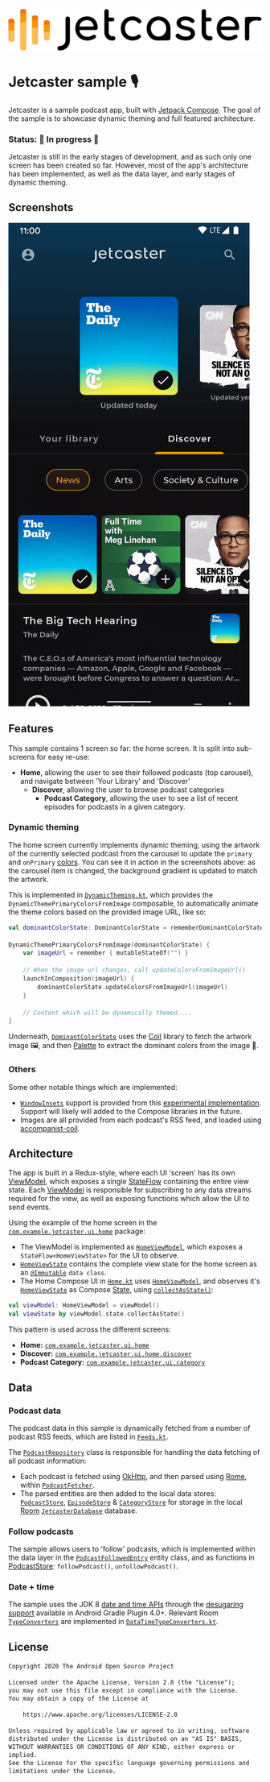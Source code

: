 ![Jetcaster logo](./docs/logo.png)

# Jetcaster sample 🎙️

Jetcaster is a sample podcast app, built with [Jetpack Compose][compose]. The goal of the sample is to
showcase dynamic theming and full featured architecture.

### Status: 🚧 In progress 🚧

Jetcaster is still in the early stages of development, and as such only one screen has been created so far. However,
most of the app's architecture has been implemented, as well as the data layer, and early stages of dynamic theming.


## Screenshots

<img src="docs/jetcaster.gif"/>

## Features

This sample contains 1 screen so far: the home screen. It is split into sub-screens for easy re-use:

- __Home__, allowing the user to see their followed podcasts (top carousel), and navigate between 'Your Library' and 'Discover'
  - __Discover__, allowing the user to browse podcast categories
    - __Podcast Category__, allowing the user to see a list of recent episodes for podcasts in a given category.

### Dynamic theming
The home screen currently implements dynamic theming, using the artwork of the currently selected podcast from the carousel to  update the  `primary` and `onPrimary` [colors](https://developer.android.com/reference/kotlin/androidx/compose/material/Colors). You can see it in action in the screenshots above: as the carousel item is changed, the background gradient is updated to match the artwork.

This is implemented in [`DynamicTheming.kt`](app/src/main/java/com/example/jetcaster/util/DynamicTheming.kt), which provides the `DynamicThemePrimaryColorsFromImage` composable, to automatically animate the theme colors based on the provided image URL, like so:

``` kotlin
val dominantColorState: DominantColorState = rememberDominantColorState()

DynamicThemePrimaryColorsFromImage(dominantColorState) {
    var imageUrl = remember { mutableStateOf("") }

    // When the image url changes, call updateColorsFromImageUrl()
    launchInComposition(imageUrl) {
        dominantColorState.updateColorsFromImageUrl(imageUrl)
    }

    // Content which will be dynamically themed....
}
```

Underneath, [`DominantColorState`](app/src/main/java/com/example/jetcaster/util/DynamicTheming.kt) uses the [Coil][coil] library to fetch the artwork image 🖼️, and then [Palette][palette] to extract the dominant colors from the image 🎨.


### Others
Some other notable things which are implemented:

* [`WindowInsets`](https://developer.android.com/reference/kotlin/android/view/WindowInsets) support is provided from this [experimental implementation](https://gist.github.com/chrisbanes/14f9184e7b22299203037df739a6512b). Support will likely will added to the Compose libraries in the future.
* Images are all provided from each podcast's RSS feed, and loaded using [accompanist-coil](https://github.com/chrisbanes/accompanist).

## Architecture
The app is built in a Redux-style, where each UI 'screen' has its own [ViewModel][viewmodel], which exposes a single [StateFlow][stateflow] containing the entire view state. Each [ViewModel][viewmodel] is responsible for subscribing to any data streams required for the view, as well as exposing functions which allow the UI to send events.

Using the example of the home screen in the [`com.example.jetcaster.ui.home`](app/src/main/java/com/example/jetcaster/ui/home) package:

 - The ViewModel is implemented as [`HomeViewModel`][homevm], which exposes a `StateFlow<HomeViewState>` for the UI to observe.
 - [`HomeViewState`][homevm] contains the complete view state for the home screen as an [`@Immutable`](https://developer.android.com/reference/kotlin/androidx/compose/runtime/Immutable) `data class`.
 - The Home Compose UI in [`Home.kt`][homeui] uses [`HomeViewModel`][homevm], and observes it's [`HomeViewState`][homevm] as Compose [State](https://developer.android.com/reference/kotlin/androidx/compose/runtime/State), using [`collectAsState()`](https://developer.android.com/reference/kotlin/androidx/compose/package-summary#collectasstate):

``` kotlin
val viewModel: HomeViewModel = viewModel()
val viewState by viewModel.state.collectAsState()
```

This pattern is used across the different screens:

- __Home:__ [`com.example.jetcaster.ui.home`](app/src/main/java/com/example/jetcaster/ui/home)
- __Discover:__ [`com.example.jetcaster.ui.home.discover`](app/src/main/java/com/example/jetcaster/ui/home/discover)
- __Podcast Category:__ [`com.example.jetcaster.ui.category`](app/src/main/java/com/example/jetcaster/ui/home/category)

## Data

### Podcast data

The podcast data in this sample is dynamically fetched from a number of podcast RSS feeds, which are listed in [`Feeds.kt`](app/src/main/java/com/example/jetcaster/data/Feeds.kt). 

The [`PodcastRepository`][podcastrepo] class is responsible for handling the data fetching of all podcast information:

 - Each podcast is fetched using [OkHttp][okhttp], and then parsed using [Rome][rome], within [`PodcastFetcher`][fetcher].
 - The parsed entities are then added to the local data stores: [`PodcastStore`][podcaststore], [`EpisodeStore`][epstore] &  [`CategoryStore`][catstore] for storage in the local [Room][room] [`JetcasterDatabase`][db] database.

 ### Follow podcasts

 The sample allows users to 'follow' podcasts, which is implemented within the data layer in the [`PodcastFollowedEntry`](app/src/main/java/com/example/jetcaster/data/PodcastFollowedEntry.kt) entity class, and as functions in [PodcastStore][podcaststore]: `followPodcast()`, `unfollowPodcast()`.

 ### Date + time

 The sample uses the JDK 8 [date and time APIs](https://developer.android.com/reference/java/time/package-summary) through the [desugaring support][jdk8desugar] available in Android Gradle Plugin 4.0+. Relevant Room [`TypeConverters`](https://developer.android.com/reference/kotlin/androidx/room/TypeConverters) are implemented in [`DataTimeTypeConverters.kt`](app/src/main/java/com/example/jetcaster/data/room/DateTimeTypeConverters.kt).

## License

```
Copyright 2020 The Android Open Source Project

Licensed under the Apache License, Version 2.0 (the "License");
you may not use this file except in compliance with the License.
You may obtain a copy of the License at

    https://www.apache.org/licenses/LICENSE-2.0

Unless required by applicable law or agreed to in writing, software
distributed under the License is distributed on an "AS IS" BASIS,
WITHOUT WARRANTIES OR CONDITIONS OF ANY KIND, either express or implied.
See the License for the specific language governing permissions and
limitations under the License.
```

 [feeds]: app/src/main/java/com/example/jetcaster/data/Feeds.kt
 [fetcher]: app/src/main/java/com/example/jetcaster/data/PodcastFetcher.kt
 [podcastrepo]: app/src/main/java/com/example/jetcaster/data/PodcastsRepository.kt
 [podcaststore]: app/src/main/java/com/example/jetcaster/data/PodcastStore.kt
 [epstore]: app/src/main/java/com/example/jetcaster/data/EpisodeStore.kt
 [catstore]: app/src/main/java/com/example/jetcaster/data/CategoryStore.kt
 [db]: app/src/main/java/com/example/jetcaster/data/room/JetcasterDatabase.kt
 [homevm]: app/src/main/java/com/example/jetcaster/ui/home/HomeViewModel.kt
 [homeui]: app/src/main/java/com/example/jetcaster/ui/home/Home.kt
 [compose]: https://developer.android.com/jetpack/compose
 [palette]: https://developer.android.com/reference/kotlin/androidx/palette/graphics/package-summary
 [room]: https://developer.android.com/topic/libraries/architecture/room
 [viewmodel]: https://developer.android.com/topic/libraries/architecture/viewmodel
 [stateflow]: https://kotlin.github.io/kotlinx.coroutines/kotlinx-coroutines-core/kotlinx.coroutines.flow/-state-flow/
 [okhttp]: https://square.github.io/okhttp/
 [rome]: https://rometools.github.io/rome/
 [jdk8desugar]: https://developer.android.com/studio/write/java8-support#library-desugaring
 [coil]: https://coil-kt.github.io/coil/
 